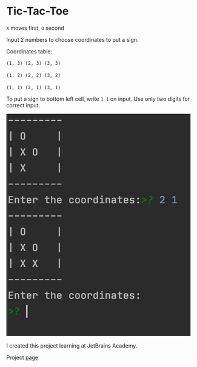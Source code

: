# Tic-Tac-Toe

`X` moves first, `O` second

Input 2 numbers to choose coordinates to put a sign.

Coordinates table:

```
(1, 3) (2, 3) (3, 3)

(1, 2) (2, 2) (3, 2)

(1, 1) (2, 1) (3, 1)
```


To put a sign to bottom left cell, write `1 1` on input. Use only two digits for correct input.

<img src="./image.png" width="486" height="586">

I created this project learning at JetBrains Academy.

Project [page](https://hyperskill.org/projects/73)